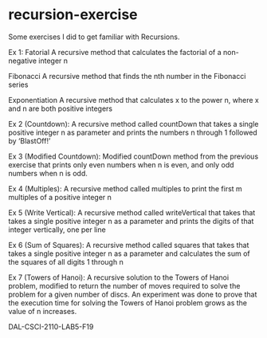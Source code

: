 # recursion-exercise

Some exercises I did to get familiar with Recursions.

Ex 1:
Fatorial
A recursive method that calculates the factorial of a non-negative integer n

Fibonacci
A recursive method that finds the nth number in the Fibonacci series

Exponentiation
A recursive method that calculates x to the power n, where x and n are both positive integers

Ex 2 (Countdown):
A recursive method called countDown that takes a single positive integer n as parameter and prints the numbers n through 1 followed by ‘BlastOff!’

Ex 3 (Modified Countdown):
Modified countDown method from the previous exercise that prints only even numbers when n is even, and only odd numbers when n is odd.

Ex 4 (Multiples):
A recursive method called multiples to print the first m multiples of a positive integer n

Ex 5 (Write Vertical):
A recursive method called writeVertical that takes that takes a single positive integer n as a parameter and prints the digits of that integer vertically, one per line

Ex 6 (Sum of Squares):
A recursive method called squares that takes that takes a single positive integer n as a parameter and calculates the sum of the squares of all digits 1 through n

Ex 7 (Towers of Hanoi):
A recursive solution to the Towers of Hanoi problem, modified to return the number of moves required to solve the problem for a given number of discs. An experiment was done to prove that the execution time for solving the Towers of Hanoi problem grows as the value of n increases.  

DAL-CSCI-2110-LAB5-F19
